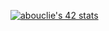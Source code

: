 <a href="https://github.com/oakoudad/badge42"><img src="https://badge.mediaplus.ma/darkblue/abouclie?1337Badge=off&UM6P=off" alt="abouclie's 42 stats" /></a>
<!---
Antoine-Bouclier/Antoine-Bouclier is a ✨ special ✨ repository because its `README.md` (this file) appears on your GitHub profile.
You can click the Preview link to take a look at your changes.
--->

